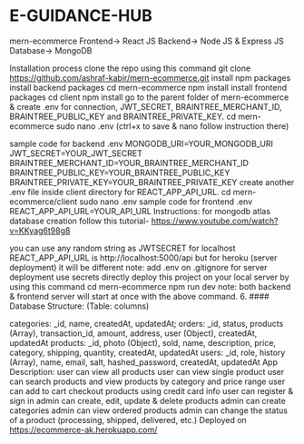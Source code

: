 # E-GUIDANCE-HUB
mern-ecommerce
Frontend-> React JS Backend-> Node JS & Express JS Database-> MongoDB

Installation process
clone the repo using this command
git clone https://github.com/ashraf-kabir/mern-ecommerce.git
install npm packages
install backend packages
cd mern-ecommerce
npm install
install frontend packages
cd client
npm install
go to the parent folder of mern-ecommerce & create .env for connection, JWT_SECRET, BRAINTREE_MERCHANT_ID, BRAINTREE_PUBLIC_KEY and BRAINTREE_PRIVATE_KEY.
cd mern-ecommerce
sudo nano .env
(ctrl+x to save & nano follow instruction there)

sample code for backend .env
MONGODB_URI=YOUR_MONGODB_URI
JWT_SECRET=YOUR_JWT_SECRET
BRAINTREE_MERCHANT_ID=YOUR_BRAINTREE_MERCHANT_ID
BRAINTREE_PUBLIC_KEY=YOUR_BRAINTREE_PUBLIC_KEY
BRAINTREE_PRIVATE_KEY=YOUR_BRAINTREE_PRIVATE_KEY
create another .env file inside client directory for REACT_APP_API_URL.
cd mern-ecommerce/client
sudo nano .env
sample code for frontend .env
REACT_APP_API_URL=YOUR_API_URL
Instructions:
for mongodb atlas database creation follow this tutorial-
https://www.youtube.com/watch?v=KKyag6t98g8

you can use any random string as JWTSECRET
for localhost REACT_APP_API_URL is http://localhost:5000/api but for heroku (server deployment) it will be different
note: add .env on .gitignore
for server deployment use secrets directly
deploy this project on your local server by using this command
cd mern-ecommerce
npm run dev
note: both backend & frontend server will start at once with the
above command. 6. #### Database Structure: (Table: columns)

categories: _id, name, createdAt, updatedAt;
orders: _id, status, products (Array), transaction_id, amount, address, user (Object), createdAt, updatedAt
products: _id, photo (Object), sold, name, description, price, category, shipping, quantity, createdAt, updatedAt
users: _id, role, history (Array), name, email, salt, hashed_password, createdAt, updatedAt
App Description:
user can view all products
user can view single product
user can search products and view products by category and price range
user can add to cart checkout products using credit card info
user can register & sign in
admin can create, edit, update & delete products
admin can create categories
admin can view ordered products
admin can change the status of a product (processing, shipped, delivered, etc.)
Deployed on
https://ecommerce-ak.herokuapp.com/
